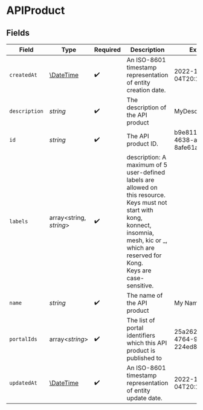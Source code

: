 # APIProduct


## Fields

| Field                                                                                                                                                                                                  | Type                                                                                                                                                                                                   | Required                                                                                                                                                                                               | Description                                                                                                                                                                                            | Example                                                                                                                                                                                                |
| ------------------------------------------------------------------------------------------------------------------------------------------------------------------------------------------------------ | ------------------------------------------------------------------------------------------------------------------------------------------------------------------------------------------------------ | ------------------------------------------------------------------------------------------------------------------------------------------------------------------------------------------------------ | ------------------------------------------------------------------------------------------------------------------------------------------------------------------------------------------------------ | ------------------------------------------------------------------------------------------------------------------------------------------------------------------------------------------------------ |
| `createdAt`                                                                                                                                                                                            | [\DateTime](https://www.php.net/manual/en/class.datetime.php)                                                                                                                                          | :heavy_check_mark:                                                                                                                                                                                     | An ISO-8601 timestamp representation of entity creation date.                                                                                                                                          | 2022-11-04T20:10:06.927Z                                                                                                                                                                               |
| `description`                                                                                                                                                                                          | *string*                                                                                                                                                                                               | :heavy_check_mark:                                                                                                                                                                                     | The description of the API product                                                                                                                                                                     | MyDescription                                                                                                                                                                                          |
| `id`                                                                                                                                                                                                   | *string*                                                                                                                                                                                               | :heavy_check_mark:                                                                                                                                                                                     | The API product ID.                                                                                                                                                                                    | b9e81174-b5bb-4638-a3c3-8afe61a0abf8                                                                                                                                                                   |
| `labels`                                                                                                                                                                                               | array<string, *string*>                                                                                                                                                                                | :heavy_check_mark:                                                                                                                                                                                     | description: A maximum of 5 user-defined labels are allowed on this resource.<br/>Keys must not start with kong, konnect, insomnia, mesh, kic or _, which are reserved for Kong.<br/>Keys are case-sensitive.<br/> |                                                                                                                                                                                                        |
| `name`                                                                                                                                                                                                 | *string*                                                                                                                                                                                               | :heavy_check_mark:                                                                                                                                                                                     | The name of the API product                                                                                                                                                                            | My Name                                                                                                                                                                                                |
| `portalIds`                                                                                                                                                                                            | array<*string*>                                                                                                                                                                                        | :heavy_check_mark:                                                                                                                                                                                     | The list of portal identifiers which this API product is published to                                                                                                                                  | 25a2624c-49fc-4764-99e1-224ed819f200                                                                                                                                                                   |
| `updatedAt`                                                                                                                                                                                            | [\DateTime](https://www.php.net/manual/en/class.datetime.php)                                                                                                                                          | :heavy_check_mark:                                                                                                                                                                                     | An ISO-8601 timestamp representation of entity update date.                                                                                                                                            | 2022-11-04T20:10:06.927Z                                                                                                                                                                               |